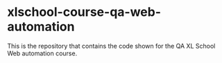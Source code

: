 # xlschool-course-qa-web-automation
This is the repository that contains the code shown for the QA XL School Web automation course.

